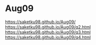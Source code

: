 # Aug09

https://saketku98.github.io/Aug09/
<br />
https://saketku98.github.io/Aug09/q2.html
<br />
https://saketku98.github.io/Aug09/q3.html
<br />
https://saketku98.github.io/Aug09/q4.html
